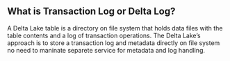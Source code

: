 
## What is Transaction Log or Delta Log?

A Delta Lake table is a directory on file system that holds data files with the table contents and a log of transaction operations. The Delta Lake’s approach is to store a transaction log and metadata directly on file system no need to maninate separete service for metadata and log handling.

<!--stackedit_data:
eyJoaXN0b3J5IjpbMjk5OTk1MDUyLC0xODcwNzM1OTkzLC0xNT
Y0MTU4OTc4LDE5MTM0NDc3MzAsMTkwNjQyOTMwNiwtMjY0NDc2
ODIwLDI3MDg0MDY4NiwtMjA1Njc0MzI3OCwtMzIxODU3ODU5LC
0xNTQ4MTkxMDQ2LC02MDYyNjM5OSwyMTE1NDMyNzMwLDY4NTYx
NTI5NSwtNzk4NTQ0NzM4LDE1MDI0Mjc5NjMsMTUzMzg3MTI4OS
w2MTk2MTQ5MjMsNzkxNjM1NzU4LC0xMDI5MzYyMTM3LC0zNTY2
MTkyMDhdfQ==
-->